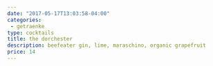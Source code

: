 ```yaml
---
date: "2017-05-17T13:03:58-04:00"
categories:
 - getraenke
type: cocktails
title: the dorchester
description: beefeater gin, lime, maraschino, organic grapefruit
price: 14
---
```

